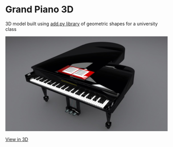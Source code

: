 # Grand Piano 3D
 3D model built using [add.py library](http://web.vu.lt/mii/m.sabaliauskas/) of geometric shapes for a university class

 ![model](/screenshot.jpg "model")

 [View in 3D](https://skfb.ly/6SNsS)